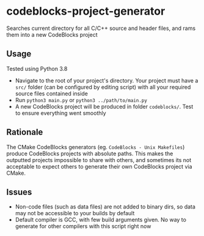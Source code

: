 # codeblocks-project-generator
Searches current directory for all C/C++ source and header files, and rams them into a new CodeBlocks project

## Usage

Tested using Python 3.8

- Navigate to the root of your project's directory. Your project must have a `src/` folder (can be configured by editing script) with all your required source files contained inside
- Run `python3 main.py` or `python3 ../path/to/main.py` 
- A new CodeBlocks project will be produced in folder `codeblocks/`. Test to ensure everything went smoothly

## Rationale

The CMake CodeBlocks generators (eg. `CodeBlocks - Unix Makefiles`) produce CodeBlocks projects with absolute paths. This makes the outputted projects impossible to share with others, and sometimes its not acceptable to expect others to generate their own CodeBlocks project via CMake.

## Issues

- Non-code files (such as data files) are not added to binary dirs, so data may not be accessible to your builds by default
- Default compiler is GCC, with few build arguments given. No way to generate for other compilers with this script right now
